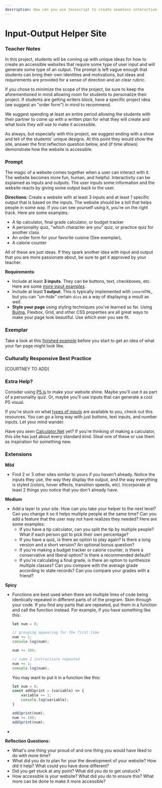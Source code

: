 ```yaml
---
description: How can you use Javascript to create seamless interaction on a webpage?
---
```


# Input-Output Helper Site

### Teacher Notes

In this project, students will be coming up with unique ideas for how to create an accessible websites that require some type of user input and will generate some type of an output. The prompt is left vague enough that students can bring their own identities and motivations, but ideas and requirements are provided for a sense of direction and an clear rubric.

If you chose to minimize the scope of the project, be sure to keep the aforementioned in mind allowing room for students to personalize their project. If students are getting writers block, have a specific project idea (we suggest an "order form") in mind to recommend.

We suggest spending at least an entire period allowing the students with their partner to come up with a written plan for what they will create and what tools they will use to make it accessible.

As always, but especially with this project, we suggest ending with a show and tell of the students' unique designs. At this point they would show the site, answer the first reflection question below, and (if time allows) demonstrate how the website is accessible.

### Prompt

The magic of a website comes together when a user can interact with it. The website becomes more fun, human, and helpful. Interactivity can be explained as inputs and outputs. The user inputs some information and the website reacts by giving some output back to the user. 

**Directions**: Create a website with at least 3 inputs and at least 1 specific output that is based on the inputs. The website should be a toll that helps people in some way. If you can see yourself using it, you're on the right track. Here are some examples:

- A tip calculator, final grade calculator, or budget tracker
- A personality quiz, "which character are you" quiz, or practice quiz for another class
- An order form for your favorite cuisine (See exemplar),
- A calorie counter

All of these are just ideas. If they spark another idea with input and output that you are more passionate about, be sure to get it approved by your teacher. 

**Requirements**:
- Include at least **3 inputs**. They can be buttons, text, checkboxes, etc. Here are some [more input examples](https://www.w3schools.com/html/html_form_input_types.asp).
- Include at least **1 output**. This is typically implemented with `innerHTML`, but you can _"un-hide"_ certain `divs` as a way of displaying a result as well.
- **Style your page** using styling techniques you've learned so far. Using [Bulma](https://bulma.io/documentation/), Flexbox, Grid, and other CSS properties are all great ways to make your page look beautiful. Use which ever you see fit.


### Exemplar

Take a look at this [finished example](./U2FINAL-Exemplar/index.html) before you start to get an idea of what your fan page might look like.

### Culturally Responsive Best Practice

[COURTNEY TO ADD]

### Extra Help?

Consider using [P5.js](https://p5js.org/get-started/) to make your website shine. Maybe you'll use it as part of a personality quiz. Or, maybe you'll use inputs that can generate a cool P5 visual.

If you're stuck on what [types of inputs](https://www.w3schools.com/html/html_form_input_types.asp) are available to you, check out this resources. You can go a long way with just buttons, text inputs, and number inputs. Let your mind wander.

Have you seen [Calculator.Net](https://www.calculator.net/) yet? If you're thinking of making a calculator, this site has just about every standard kind. Steal one of these or use them as inspiration for something new.

### Extensions

**Mild**
- Find 2 or 3 other sites similar to yours if you haven't already. Notice the inputs they use, the way they display the output, and the way everything is styled (colors, hover effects, transition speeds, etc). Incorporate at least 2 things you notice that you don't already have.

**Medium**
- Add a layer to your site. How can you take your helper to the next level? Can you change it so it helps multiple people at the same time? Can you add a feature that the user may not have realizes they needed? Here are some examples:
    - If you have a tip calculator, can you split the tip by multiple people? What if each person got to pick their own percentage?
    - If you have a quiz, is there an option to play again? Is there a long version and a short version? An optional bonus question?
    - If you're making a budget tracker or calorie counter, is there a conservative and liberal option? Is there a recommended default? 
    - If you're calculating a final grade, is there an option to synthesize multiple classes? Can you compare with the average grade according to state records? Can you compare your grades with a friend?

**Spicy**
- Functions are best used when there are multiple lines of code being identically repeated in different parts of of the program. Skim through your code. If you find any parts that are repeated, put them in a function and call the function instead. For example, if you have something like this:
    ```js
    let num = 0;

    // grouping appearing for the first time
    num += 1;
    console.log(num);

    num += 100;

    // same 2 instructions repeated
    num += 1;
    console.log(num);
    ```
    You may want to put it in a function like this:
    ```js
    let num = 0;
    const add1print = (variable) => {
        variable += 1;
        console.log(variable);   
    }

    add1print(num);
    num += 100;
    add1print(num);
    ```
- 

**Reflection Questions:**

- What's one thing your proud of and one thing you would have liked to do with more time?
- What did you do to plan for your the development of your website? How did it help? What could you have done different?
-  Did you get stuck at any point? What did you do to get unstuck?
- How accessible is your website? What did you do to ensure this? What more can be done to make it more accessible?
